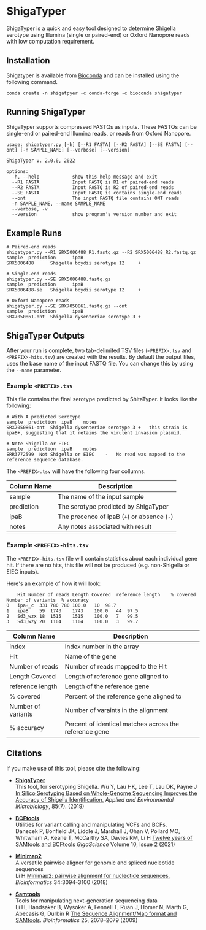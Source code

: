 # ShigaTyper

ShigaTyper is a quick and easy tool designed to determine Shigella serotype using Illumina (single or paired-end) or Oxford Nanopore reads
with low computation requirement.

## Installation

Shigatyper is available from [Bioconda](https://bioconda.github.io/recipes/shigatyper/README.html) and can be installed using
the following command.

```{bash}
conda create -n shigatpyer -c conda-forge -c bioconda shigatyper
```

## Running ShigaTyper

ShigaTyper supports compressed FASTQs as inputs. These FASTQs can be single-end or paired-end Illumina reads, or reads from
Oxford Nanopore.

```{bash}
usage: shigatyper.py [-h] [--R1 FASTA] [--R2 FASTA] [--SE FASTA] [--ont] [-n SAMPLE_NAME] [--verbose] [--version]

ShigaTyper v. 2.0.0, 2022

options:
  -h, --help            show this help message and exit
  --R1 FASTA            Input FASTQ is R1 of paired-end reads
  --R2 FASTA            Input FASTQ is R2 of paired-end reads
  --SE FASTA            Input FASTQ is contains single-end reads
  --ont                 The input FASTQ file contains ONT reads
  -n SAMPLE_NAME, --name SAMPLE_NAME
  --verbose, -v
  --version             show program's version number and exit
```

## Example Runs

```{bash}
# Paired-end reads
shigatyper.py --R1 SRX5006488_R1.fastq.gz --R2 SRX5006488_R2.fastq.gz
sample  prediction      ipaB
SRX5006488      Shigella boydii serotype 12     +

# Single-end reads
shigatyper.py --SE SRX5006488.fastq.gz
sample  prediction      ipaB
SRX5006488-se   Shigella boydii serotype 12     +

# Oxford Nanopore reads
shigatyper.py --SE SRX7050861.fastq.gz --ont
sample  prediction      ipaB
SRX7050861-ont  Shigella dysenteriae serotype 3 +
```

## ShigaTyper Outputs

After your run is complete, two tab-delimited TSV files (`<PREFIX>.tsv` and `<PREFIX>-hits.tsv`) are created with the results. By default 
the output files, uses the base name of the input FASTQ file. You can change this by using the `--name` parameter.

### Example `<PREFIX>.tsv`

This file contains the final serotype predicted by ShitaTyper. It looks like the following:

```{bash}
# With A predicted Serotype
sample	prediction	ipaB	notes
SRX7050861-ont	Shigella dysenteriae serotype 3	+	this strain is ipaB+, suggesting that it retains the virulent invasion plasmid.

# Note Shigella or EIEC
sample	prediction	ipaB	notes
ERR3772599	Not Shigella or EIEC	-	No read was mapped to the reference sequence database.
```

The `<PREFIX>.tsv` will have the following four collumns.

| Column Name | Description                                 |
|-------------|---------------------------------------------|
| sample      | The name of the input sample                |
| prediction  | The serotype predicted by ShigaTyper        |
| ipaB        | The precence of ipaB (`+`) or absence (`-`) |
| notes       | Any notes associated with result            |

### Example `<PREFIX>-hits.tsv`

The `<PREFIX>-hits.tsv` file will contain statistics about each individual gene hit. If there are no hits, this file
will not be produced (e.g. non-Shigella or EIEC inputs).

Here's an example of how it will look:

```{bash}
	Hit	Number of reads	Length Covered	reference length	% covered	Number of variants	% accuracy
0	ipaH_c	331	780	780	100.0	10	98.7
1	ipaB	59	1743	1743	100.0	44	97.5
2	Sd3_wzx	18	1515	1515	100.0	7	99.5
3	Sd3_wzy	20	1104	1104	100.0	3	99.7
```

| Column Name        | Description                                            |
|--------------------|--------------------------------------------------------|
| index              | Index number in the array                              |
| Hit                | Name of the gene                                       |
| Number of reads    | Number of reads mapped to the Hit                      |
| Length Covered     | Length of reference gene aligned to                    |
| reference length   | Length of the reference gene                           |
| % covered          | Percent of the reference gene aligned to               |
| Number of variants | Number of varaints in the alignment                    |
| % accuracy         | Percent of identical matches across the reference gene |

## Citations

If you make use of this tool, please cite the following:

* **[ShigaTyper](https://github.com/CFSAN-Biostatistics/shigatyper)**  
This tool, for serotyping Shigella.
Wu Y, Lau HK, Lee T, Lau DK, Payne J [In Silico Serotyping Based on Whole-Genome Sequencing Improves the Accuracy of Shigella Identification.](https://doi.org/10.1128/AEM.00165-19) *Applied and Environmental Microbiology*, 85(7). (2019)  

* **[BCFtools](https://github.com/samtools/bcftools)**  
Utilities for variant calling and manipulating VCFs and BCFs.  
Danecek P, Bonfield JK, Liddle J, Marshall J, Ohan V, Pollard MO, Whitwham A, Keane T, McCarthy SA, Davies RM, Li H [Twelve years of SAMtools and BCFtools](https://doi.org/10.1093/gigascience/giab008) *GigaScience* Volume 10, Issue 2 (2021)  

* **[Minimap2](https://github.com/lh3/minimap2)**  
A versatile pairwise aligner for genomic and spliced nucleotide sequences  
Li H [Minimap2: pairwise alignment for nucleotide sequences.](https://doi.org/10.1093/bioinformatics/bty191) *Bioinformatics* 34:3094-3100 (2018)

* **[Samtools](https://github.com/samtools/samtools)**  
Tools for manipulating next-generation sequencing data  
Li H, Handsaker B, Wysoker A, Fennell T, Ruan J, Homer N, Marth G, Abecasis G, Durbin R [The Sequence Alignment/Map format and SAMtools](http://dx.doi.org/10.1093/bioinformatics/btp352). *Bioinformatics* 25, 2078–2079 (2009)  
